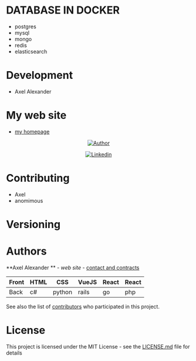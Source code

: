 # DATABASE IN DOCKER
- postgres
- mysql
- mongo
- redis
- elasticsearch

# Development

   - Axel Alexander

# My web site

- [my homepage](https://axe-dev.herokuapp.com/)

<p align="center">
    <a href="https://github.com/axeldeveloper"><img title="Author" src="https://img.shields.io/badge/AUTHOR-AXEL-orange.svg?style=for-the-badge&logo=github"></a>
</p>


<p align="center">
    <a href="https://www.linkedin.com/in/axeldeveloper/"><img title="Linkedin" src="https://img.shields.io/badge/LINKDIN-AXEL-blue.svg?style=for-the-badge&logo=linkedin"></a>
</p>


# Contributing

- Axel
- anomimous


# Versioning

# Authors

 **Axel Alexander ** - _web site_ - [contact and contracts](http://axel-dev.herokuapp.com/)

  | Front | HTML | CSS    | VueJS | React | React |
  | ----- | ---- | ------ | ----- | ----- | ----- |
  | Back  | c#   | python | rails | go    | php   |



See also the list of [contributors](https://github.com/your/project/contributors) who participated in this project.


# License

This project is licensed under the MIT License - see the [LICENSE.md](LICENSE.md) file for details